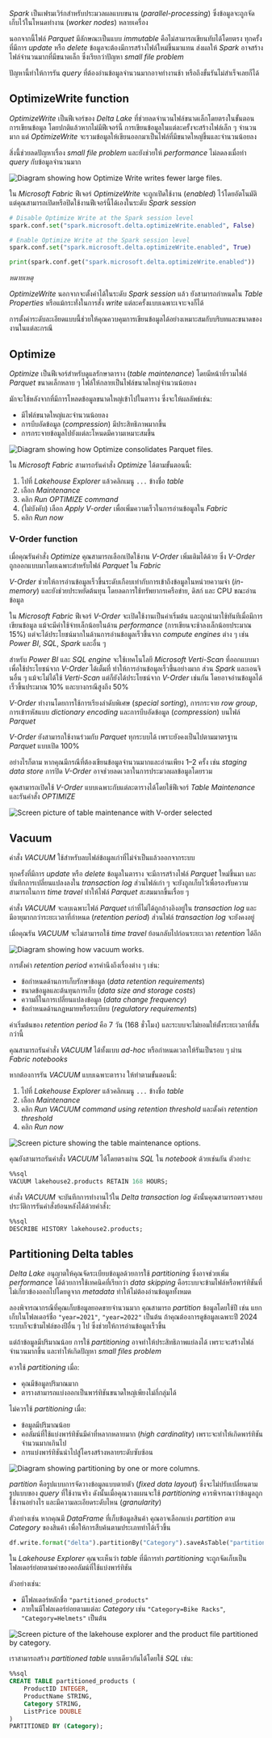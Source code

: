 _Spark_ เป็นเฟรมเวิร์กสำหรับประมวลผลแบบขนาน (_parallel-processing_) ซึ่งข้อมูลจะถูกจัดเก็บไว้ในโหนดทำงาน (_worker nodes_) หลายเครื่อง

นอกจากนี้ไฟล์ _Parquet_ มีลักษณะเป็นแบบ _immutable_ คือไม่สามารถเขียนทับได้โดยตรง ทุกครั้งที่มีการ _update_ หรือ _delete_ ข้อมูลจะต้องมีการสร้างไฟล์ใหม่ขึ้นมาแทน ส่งผลให้ _Spark_ อาจสร้างไฟล์จำนวนมากที่มีขนาดเล็ก ซึ่งเรียกว่าปัญหา _small file problem_

ปัญหานี้ทำให้การรัน _query_ ที่ต้องอ่านข้อมูลจำนวนมากอาจทำงานช้า หรือถึงขั้นรันไม่สำเร็จเลยก็ได้

## OptimizeWrite function

_OptimizeWrite_ เป็นฟีเจอร์ของ _Delta Lake_ ที่ช่วยลดจำนวนไฟล์ขนาดเล็กโดยตรงในขั้นตอนการเขียนข้อมูล โดยปกติแล้วหากไม่มีฟีเจอร์นี้ การเขียนข้อมูลในแต่ละครั้งจะสร้างไฟล์เล็ก ๆ จำนวนมาก แต่ _OptimizeWrite_ จะรวมข้อมูลให้เขียนออกมาเป็นไฟล์ที่มีขนาดใหญ่ขึ้นและจำนวนน้อยลง

สิ่งนี้ช่วยลดปัญหาเรื่อง _small file problem_ และยังช่วยให้ _performance_ ไม่ลดลงเมื่อทำ _query_ กับข้อมูลจำนวนมาก

![Diagram showing how Optimize Write writes fewer large files.](https://learn.microsoft.com/en-us/training/wwl/work-delta-lake-tables-fabric/media/optimize-write.png)

ใน _Microsoft Fabric_ ฟีเจอร์ _OptimizeWrite_ จะถูกเปิดใช้งาน (_enabled_) ไว้โดยอัตโนมัติ แต่คุณสามารถเปิดหรือปิดใช้งานฟีเจอร์นี้ได้เองในระดับ _Spark session_

```python
# Disable Optimize Write at the Spark session level
spark.conf.set("spark.microsoft.delta.optimizeWrite.enabled", False)

# Enable Optimize Write at the Spark session level
spark.conf.set("spark.microsoft.delta.optimizeWrite.enabled", True)

print(spark.conf.get("spark.microsoft.delta.optimizeWrite.enabled"))
```

_หมายเหตุ_

_OptimizeWrite_ นอกจากจะตั้งค่าได้ในระดับ _Spark session_ แล้ว ยังสามารถกำหนดใน _Table Properties_ หรือแม้กระทั่งในการสั่ง _write_ แต่ละครั้งแบบเฉพาะเจาะจงก็ได้

การตั้งค่าระดับละเอียดแบบนี้ช่วยให้คุณควบคุมการเขียนข้อมูลได้อย่างเหมาะสมกับบริบทและขนาดของงานในแต่ละกรณี

## Optimize

_Optimize_ เป็นฟีเจอร์สำหรับดูแลรักษาตาราง (_table maintenance_) โดยมีหน้าที่รวมไฟล์ _Parquet_ ขนาดเล็กหลาย ๆ ไฟล์ให้กลายเป็นไฟล์ขนาดใหญ่จำนวนน้อยลง

มักจะใช้หลังจากที่มีการโหลดข้อมูลขนาดใหญ่เข้าไปในตาราง ซึ่งจะให้ผลลัพธ์เช่น:

- มีไฟล์ขนาดใหญ่และจำนวนน้อยลง
- การบีบอัดข้อมูล (_compression_) มีประสิทธิภาพมากขึ้น
- การกระจายข้อมูลไปยังแต่ละโหนดมีความเหมาะสมขึ้น

![Diagram showing how Optimize consolidates Parquet files.](https://learn.microsoft.com/en-us/training/wwl/work-delta-lake-tables-fabric/media/optimize-command.png)

ใน _Microsoft Fabric_ สามารถรันคำสั่ง _Optimize_ ได้ตามขั้นตอนนี้:

1. ไปที่ _Lakehouse Explorer_ แล้วคลิกเมนู `...` ข้างชื่อ _table_
2. เลือก _Maintenance_
3. คลิก _Run OPTIMIZE command_
4. (ไม่บังคับ) เลือก _Apply V-order_ เพื่อเพิ่มความเร็วในการอ่านข้อมูลใน _Fabric_
5. คลิก _Run now_

### V-Order function

เมื่อคุณรันคำสั่ง _Optimize_ คุณสามารถเลือกเปิดใช้งาน _V-Order_ เพิ่มเติมได้ด้วย ซึ่ง _V-Order_ ถูกออกแบบมาโดยเฉพาะสำหรับไฟล์ _Parquet_ ใน _Fabric_

_V-Order_ ช่วยให้การอ่านข้อมูลเร็วขึ้นระดับเกือบเท่ากับการเข้าถึงข้อมูลในหน่วยความจำ (_in-memory_) และยังช่วยประหยัดต้นทุน โดยลดการใช้ทรัพยากรเครือข่าย, ดิสก์ และ CPU ขณะอ่านข้อมูล

ใน _Microsoft Fabric_ ฟีเจอร์ _V-Order_ จะเปิดใช้งานเป็นค่าเริ่มต้น และถูกนำมาใช้ทันทีเมื่อมีการเขียนข้อมูล แม้จะมีค่าใช้จ่ายเล็กน้อยในด้าน _performance_ (การเขียนจะช้าลงเล็กน้อยประมาณ 15%) แต่จะได้ประโยชน์มากในด้านการอ่านข้อมูลเร็วขึ้นจาก _compute engines_ ต่าง ๆ เช่น _Power BI_, _SQL_, _Spark_ และอื่น ๆ

สำหรับ _Power BI_ และ _SQL engine_ จะใช้เทคโนโลยี _Microsoft Verti-Scan_ ที่ออกแบบมาเพื่อใช้ประโยชน์จาก _V-Order_ ได้เต็มที่ ทำให้การอ่านข้อมูลเร็วขึ้นอย่างมาก ส่วน _Spark_ และเอนจินอื่น ๆ แม้จะไม่ได้ใช้ _Verti-Scan_ แต่ก็ยังได้ประโยชน์จาก _V-Order_ เช่นกัน โดยอาจอ่านข้อมูลได้เร็วขึ้นประมาณ 10% และบางกรณีสูงถึง 50%

_V-Order_ ทำงานโดยการใช้การเรียงลำดับพิเศษ (_special sorting_), การกระจาย _row group_, การเข้ารหัสแบบ _dictionary encoding_ และการบีบอัดข้อมูล (_compression_) บนไฟล์ _Parquet_

_V-Order_ ยังสามารถใช้งานร่วมกับ _Parquet_ ทุกระบบได้ เพราะยังคงเป็นไปตามมาตรฐาน _Parquet_ แบบเปิด 100%

อย่างไรก็ตาม หากคุณมีกรณีที่ต้องเขียนข้อมูลจำนวนมากและอ่านเพียง 1–2 ครั้ง เช่น _staging data store_ การปิด _V-Order_ อาจช่วยลดเวลาในการประมวลผลข้อมูลโดยรวม

คุณสามารถเปิดใช้ _V-Order_ แบบเฉพาะกับแต่ละตารางได้โดยใช้ฟีเจอร์ _Table Maintenance_ และรันคำสั่ง _OPTIMIZE_

![Screen picture of table maintenance with V-order selected](https://learn.microsoft.com/en-us/training/wwl/work-delta-lake-tables-fabric/media/table-maintenance-v-order.png)

## Vacuum

คำสั่ง _VACUUM_ ใช้สำหรับลบไฟล์ข้อมูลเก่าที่ไม่จำเป็นแล้วออกจากระบบ

ทุกครั้งที่มีการ _update_ หรือ _delete_ ข้อมูลในตาราง จะมีการสร้างไฟล์ _Parquet_ ใหม่ขึ้นมา และบันทึกการเปลี่ยนแปลงลงใน _transaction log_ ส่วนไฟล์เก่า ๆ จะยังถูกเก็บไว้เพื่อรองรับความสามารถในการ _time travel_ ทำให้ไฟล์ _Parquet_ สะสมมากขึ้นเรื่อย ๆ

คำสั่ง _VACUUM_ จะลบเฉพาะไฟล์ _Parquet_ เก่าที่ไม่ได้ถูกอ้างอิงอยู่ใน _transaction log_ และมีอายุมากกว่าระยะเวลาที่กำหนด (_retention period_) ส่วนไฟล์ _transaction log_ จะยังคงอยู่

เมื่อคุณรัน _VACUUM_ จะไม่สามารถใช้ _time travel_ ย้อนกลับไปก่อนระยะเวลา _retention_ ได้อีก

![Diagram showing how vacuum works.](https://learn.microsoft.com/en-us/training/wwl/work-delta-lake-tables-fabric/media/how-vacuum-works.png)

การตั้งค่า _retention period_ ควรคำนึงถึงเรื่องต่าง ๆ เช่น:
- ข้อกำหนดด้านการเก็บรักษาข้อมูล (_data retention requirements_)
- ขนาดข้อมูลและต้นทุนการเก็บ (_data size and storage costs_)
- ความถี่ในการเปลี่ยนแปลงข้อมูล (_data change frequency_)
- ข้อกำหนดด้านกฎหมายหรือระเบียบ (_regulatory requirements_)

ค่าเริ่มต้นของ _retention period_ คือ 7 วัน (168 ชั่วโมง) และระบบจะไม่ยอมให้ตั้งระยะเวลาที่สั้นกว่านี้

คุณสามารถรันคำสั่ง _VACUUM_ ได้ทั้งแบบ _ad-hoc_ หรือกำหนดเวลาให้รันเป็นรอบ ๆ ผ่าน _Fabric notebooks_

หากต้องการรัน _VACUUM_ แบบเฉพาะตาราง ให้ทำตามขั้นตอนนี้:

1. ไปที่ _Lakehouse Explorer_ แล้วคลิกเมนู `...` ข้างชื่อ _table_
2. เลือก _Maintenance_
3. คลิก _Run VACUUM command using retention threshold_ และตั้งค่า _retention threshold_
4. คลิก _Run now_

![Screen picture showing the table maintenance options.](https://learn.microsoft.com/en-us/training/wwl/work-delta-lake-tables-fabric/media/table-maintenance-vacuum.png)

คุณยังสามารถรันคำสั่ง _VACUUM_ ได้โดยตรงผ่าน _SQL_ ใน _notebook_ ด้วยเช่นกัน ตัวอย่าง:

```sql
%%sql
VACUUM lakehouse2.products RETAIN 168 HOURS;
```

คำสั่ง _VACUUM_ จะบันทึกการทำงานไว้ใน _Delta transaction log_ ดังนั้นคุณสามารถตรวจสอบประวัติการรันคำสั่งย้อนหลังได้ด้วยคำสั่ง:

```sql
%%sql
DESCRIBE HISTORY lakehouse2.products;
```

## Partitioning Delta tables

_Delta Lake_ อนุญาตให้คุณจัดระเบียบข้อมูลด้วยการใช้ _partitioning_ ซึ่งอาจช่วยเพิ่ม _performance_ ได้ด้วยการใช้เทคนิคที่เรียกว่า _data skipping_ คือระบบจะข้ามไฟล์หรือพาร์ทิชันที่ไม่เกี่ยวข้องออกไปโดยดูจาก _metadata_ ทำให้ไม่ต้องอ่านข้อมูลทั้งหมด

ลองพิจารณากรณีที่คุณเก็บข้อมูลยอดขายจำนวนมาก คุณสามารถ _partition_ ข้อมูลโดยใช้ปี เช่น แยกเก็บในโฟลเดอร์ชื่อ `"year=2021"`, `"year=2022"` เป็นต้น ถ้าคุณต้องการดูข้อมูลเฉพาะปี 2024 ระบบก็จะข้ามไฟล์ของปีอื่น ๆ ไป ซึ่งช่วยให้การอ่านข้อมูลเร็วขึ้น

แต่ถ้าข้อมูลมีปริมาณน้อย การใช้ _partitioning_ อาจทำให้ประสิทธิภาพแย่ลงได้ เพราะจะสร้างไฟล์จำนวนมากขึ้น และทำให้เกิดปัญหา _small files problem_

ควรใช้ _partitioning_ เมื่อ:
- คุณมีข้อมูลปริมาณมาก
- ตารางสามารถแบ่งออกเป็นพาร์ทิชันขนาดใหญ่เพียงไม่กี่กลุ่มได้

ไม่ควรใช้ _partitioning_ เมื่อ:
- ข้อมูลมีปริมาณน้อย
- คอลัมน์ที่ใช้แบ่งพาร์ทิชันมีค่าที่หลากหลายมาก (_high cardinality_) เพราะจะทำให้เกิดพาร์ทิชันจำนวนมากเกินไป
- การแบ่งพาร์ทิชันนำไปสู่โครงสร้างหลายระดับซับซ้อน

![Diagram showing partitioning by one or more columns.](https://learn.microsoft.com/en-us/training/wwl/work-delta-lake-tables-fabric/media/partitioning.png)

_partition_ คือรูปแบบการจัดวางข้อมูลแบบตายตัว (_fixed data layout_) ซึ่งจะไม่ปรับเปลี่ยนตามรูปแบบของ _query_ ที่ใช้งานจริง ดังนั้นเมื่อคุณวางแผนจะใช้ _partitioning_ ควรพิจารณาว่าข้อมูลถูกใช้งานอย่างไร และมีความละเอียดระดับไหน (_granularity_)

ตัวอย่างเช่น หากคุณมี _DataFrame_ ที่เก็บข้อมูลสินค้า คุณอาจเลือกแบ่ง _partition_ ตาม _Category_ ของสินค้า เพื่อให้การสืบค้นตามประเภททำได้เร็วขึ้น

```python
df.write.format("delta").partitionBy("Category").saveAsTable("partitioned_products", path="abfs_path/partitioned_products")
```

ใน _Lakehouse Explorer_ คุณจะเห็นว่า _table_ ที่มีการทำ _partitioning_ จะถูกจัดเก็บเป็นโฟลเดอร์ย่อยตามค่าของคอลัมน์ที่ใช้แบ่งพาร์ทิชัน
 
ตัวอย่างเช่น:
- มีโฟลเดอร์หลักชื่อ `"partitioned_products"`
- ภายในมีโฟลเดอร์ย่อยตามแต่ละ _Category_ เช่น `"Category=Bike Racks"`, `"Category=Helmets"` เป็นต้น

![Screen picture of the lakehouse explorer and the product file partitioned by category.](https://learn.microsoft.com/en-us/training/wwl/work-delta-lake-tables-fabric/media/explorer-partitioned-table.png)

เราสามารถสร้าง _partitioned table_ แบบเดียวกันได้โดยใช้ _SQL_ เช่น:

```sql
%%sql
CREATE TABLE partitioned_products (
    ProductID INTEGER,
    ProductName STRING,
    Category STRING,
    ListPrice DOUBLE
)
PARTITIONED BY (Category);
```

